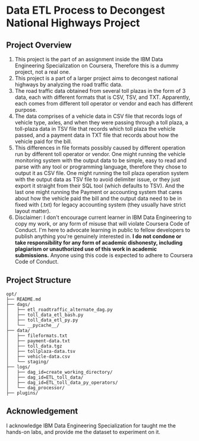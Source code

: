 # Data ETL Process to Decongest National Highways Project
## Project Overview
1. This project is the part of an assignment inside the IBM Data Engineering Specialization on Coursera, Therefore this is a dummy project, not a real one.
2. This project is a part of a larger project aims to decongest national highways by analyzing the road traffic data.
3. The road traffic data obtained from several toll plazas in the form of 3 data, each with different formats that is CSV, TSV, and TXT. Apparently, each comes from different toll operator or vendor and each has different purpose.
4. The data comprises of a vehicle data in CSV file that records logs of vehicle type, axles, and when they were passing through a toll plaza, a toll-plaza data in TSV file that records which toll plaza the vehicle passed, and a payment data in TXT file that records about how the vehicle paid for the bill.
5. This differences in file formats possibly caused by different operation run by different toll operator or vendor. One might running the vehicle monitoring system with the output data to be simple, easy to read and parse with any tool or programming language, therefore they chose to output it as CSV file. One might running the toll plaza operation system with the output data as TSV file to avoid delimiter issue, or they just export it straight from their SQL tool (which defaults to TSV). And the last one might running the Payment or accounting system that cares about how the vehicle paid the bill and the output data need to be in fixed with (.txt) for legacy accounting system (they usually have strict layout matter).
6. Disclaimer: I don't encourage current learner in IBM Data Engineering to copy my work, or any form of misuse that will violate Coursera Code of Conduct. I'm here to advocate learning in public to fellow developers to publish anything you're genuinely interested in. **I do not condone or take responsibility for any form of academic dishonesty, including plagiarism or unauthorized use of this work in academic submissions.** Anyone using this code is expected to adhere to Coursera Code of Conduct.
## Project Structure
```
opt/
├── README.md
├── dags/
│   ├── etl_roadtraffic_alternate_dag.py
│   ├── toll_data_etl_bash.py
│   ├── toll_data_etl_py.py
│   └── __pycache__/
├── data/
│   ├── fileformats.txt
│   ├── payment-data.txt
│   ├── toll_data.tgz
│   ├── tollplaza-data.tsv
│   ├── vehicle-data.csv
│   └── staging/
├── logs/
│   ├── dag_id=create_working_directory/
│   ├── dag_id=ETL_toll_data/
│   ├── dag_id=ETL_toll_data_py_operators/
│   └── dag_processor/
├── plugins/
```
## Acknowledgement
I acknowledge IBM Data Engineering Specialization for taught me the hands-on labs, and provide me the dataset to experiment on it.